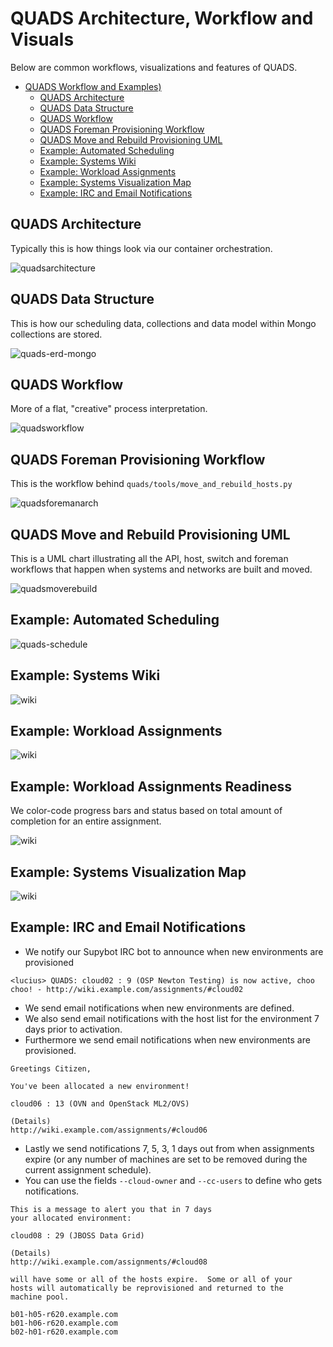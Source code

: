 # QUADS Architecture, Workflow and Visuals

Below are common workflows, visualizations and features of QUADS.

* [QUADS Workflow and Examples)](#quads-workflow-and-visuals)
    * [QUADS Architecture](#quads-architecture)
    * [QUADS Data Structure](#quads-data-structure)
    * [QUADS Workflow](#quads-workflow)
    * [QUADS Foreman Provisioning Workflow](#quads-foreman-provisioning-workflow)
    * [QUADS Move and Rebuild Provisioning UML](#quads-move-and-rebuild-provisioning-uml)
    * [Example: Automated Scheduling](#example-automated-scheduling)
    * [Example: Systems Wiki](#example-systems-wiki)
    * [Example: Workload Assignments](#example-workload-assignments)
    * [Example: Systems Visualization Map](#example-systems-visualization-map)
    * [Example: IRC and Email Notifications](#example-irc-and-email-notifications)

## QUADS Architecture
Typically this is how things look via our container orchestration.

![quadsarchitecture](../image/quads-container-architecture.png?raw=true)

## QUADS Data Structure
This is how our scheduling data, collections and data model within Mongo collections are stored.

![quads-erd-mongo](../image/quads-erd-mongo.png?raw=true)

## QUADS Workflow
More of a flat, "creative" process interpretation.

![quadsworkflow](../image/quads-workflow.png?raw=true)

## QUADS Foreman Provisioning Workflow
This is the workflow behind `quads/tools/move_and_rebuild_hosts.py`

![quadsforemanarch](../image/quads-foreman-workflow.png?raw=true)

## QUADS Move and Rebuild Provisioning UML
This is a UML chart illustrating all the API, host, switch and foreman workflows that happen when systems and networks are built and moved.

![quadsmoverebuild](../image/quads_provisioning_uml.png?raw=true)

## Example: Automated Scheduling

![quads-schedule](../image/quads-example-scheduling.png?raw=true)

## Example: Systems Wiki

![wiki](../image/quads-wiki.png?raw=true)

## Example: Workload Assignments

![wiki](../image/quads-assignments.png?raw=true)

## Example: Workload Assignments Readiness
We color-code progress bars and status based on total amount of completion for an entire assignment.

![wiki](../image/quads-assignment-readiness.png?raw=true)

## Example: Systems Visualization Map

![wiki](../image/quads-visual.png?raw=true)

## Example: IRC and Email Notifications
   - We notify our Supybot IRC bot to announce when new environments are provisioned

```
<lucius> QUADS: cloud02 : 9 (OSP Newton Testing) is now active, choo choo! - http://wiki.example.com/assignments/#cloud02
```
   - We send email notifications when new environments are defined.
   - We also send email notifications with the host list for the environment 7 days prior to activation.
   - Furthermore we send email notifications when new environments are provisioned.

```
Greetings Citizen,

You've been allocated a new environment!

cloud06 : 13 (OVN and OpenStack ML2/OVS)

(Details)
http://wiki.example.com/assignments/#cloud06

```
   - Lastly we send notifications 7, 5, 3, 1 days out from when assignments expire (or any number of machines are set to be removed during the current assignment schedule).
   - You can use the fields ```--cloud-owner``` and ```--cc-users``` to define who gets notifications.
```
This is a message to alert you that in 7 days
your allocated environment:

cloud08 : 29 (JBOSS Data Grid)

(Details)
http://wiki.example.com/assignments/#cloud08

will have some or all of the hosts expire.  Some or all of your
hosts will automatically be reprovisioned and returned to the
machine pool.

b01-h05-r620.example.com
b01-h06-r620.example.com
b02-h01-r620.example.com

```
